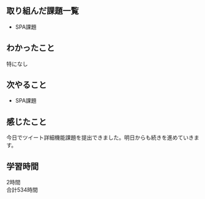 ## 取り組んだ課題一覧
- SPA課題

## わかったこと
特になし

## 次やること
- SPA課題

## 感じたこと
今日でツイート詳細機能課題を提出できました。明日からも続きを進めていきます。

## 学習時間
2時間<br />
合計534時間